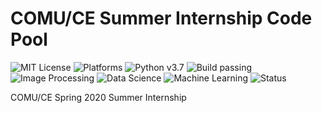 # COMU/CE Summer Internship Code Pool
![MIT License](https://img.shields.io/github/license/trabdlkarim/comu-ce-summer-internship) ![Platforms](https://img.shields.io/powershellgallery/p/DNS.1.1.1.1)
![Python v3.7](https://img.shields.io/github/pipenv/locked/python-version/metabolize/rq-dashboard-on-heroku) ![Build passing](https://img.shields.io/github/workflow/status/actions/toolkit/Main%20workflow) ![Image Processing](https://img.shields.io/badge/internship-image%20processing-important) ![Data Science](https://img.shields.io/badge/internship-data%20analysis-blueviolet) ![Machine Learning](https://img.shields.io/badge/internship-machine%20learning-red) ![Status](https://img.shields.io/uptimerobot/status/m778918918-3e92c097147760ee39d02d36)

COMU/CE Spring 2020 Summer Internship
